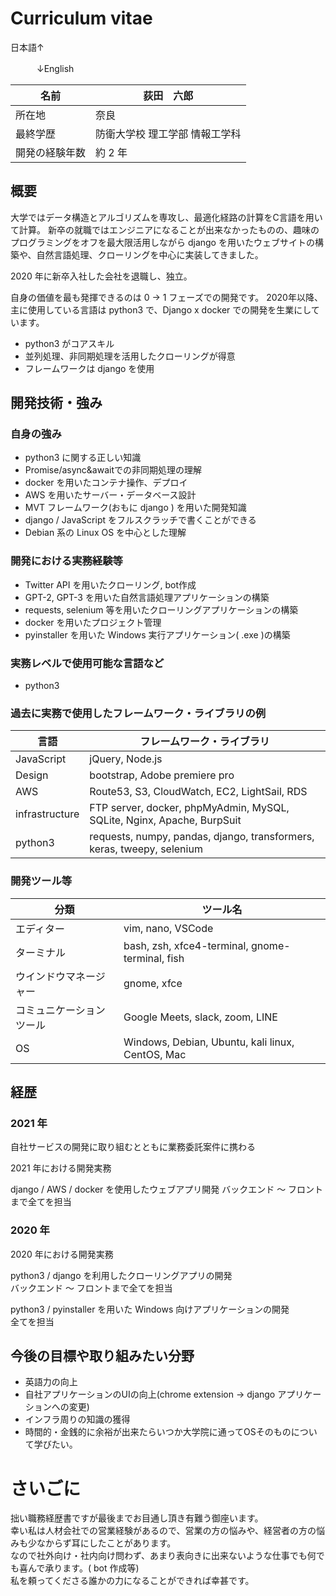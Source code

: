 # Curriculum vitae
日本語↑

　　　↓English

|  名前  |  荻田　六郎  |
| ---- | ---- |
|  所在地  |  奈良  |
| 最終学歴 | 防衛大学校 理工学部 情報工学科 |
| 開発の経験年数 | 約 2 年 |

## 概要

大学ではデータ構造とアルゴリズムを専攻し、最適化経路の計算をC言語を用いて計算。
新卒の就職ではエンジニアになることが出来なかったものの、趣味のプログラミングをオフを最大限活用しながら django を用いたウェブサイトの構築や、自然言語処理、クローリングを中心に実装してきました。

2020 年に新卒入社した会社を退職し、独立。

自身の価値を最も発揮できるのは 0 -> 1 フェーズでの開発です。
2020年以降、主に使用している言語は python3 で、Django x docker での開発を生業にしています。

* python3 がコアスキル
* 並列処理、非同期処理を活用したクローリングが得意
* フレームワークは django を使用

## 開発技術・強み
### 自身の強み
* python3 に関する正しい知識
* Promise/async&awaitでの非同期処理の理解
* docker を用いたコンテナ操作、デプロイ
* AWS を用いたサーバー・データベース設計
* MVT フレームワーク(おもに django ) を用いた開発知識
* django / JavaScript をフルスクラッチで書くことができる
* Debian 系の Linux OS を中心とした理解

### 開発における実務経験等
* Twitter API を用いたクローリング, bot作成
* GPT-2, GPT-3 を用いた自然言語処理アプリケーションの構築
* requests, selenium 等を用いたクローリングアプリケーションの構築
* docker を用いたプロジェクト管理
* pyinstaller を用いた Windows 実行アプリケーション( .exe )の構築

### 実務レベルで使用可能な言語など
* python3

### 過去に実務で使用したフレームワーク・ライブラリの例
| 言語 | フレームワーク・ライブラリ|
| ---- | ---- |
| JavaScript | jQuery, Node.js |
| Design | bootstrap, Adobe premiere pro |
| AWS | Route53, S3, CloudWatch, EC2, LightSail, RDS |
| infrastructure | FTP server, docker, phpMyAdmin, MySQL, SQLite, Nginx, Apache, BurpSuit |
| python3 | requests, numpy, pandas, django, transformers, keras, tweepy, selenium |

### 開発ツール等
|  分類  |  ツール名  |
| ---- | ---- |
| エディター | vim, nano, VSCode |
| ターミナル | bash, zsh, xfce4-terminal, gnome-terminal, fish |
| ウインドウマネージャー | gnome, xfce |
| コミュニケーションツール | Google Meets, slack, zoom, LINE |
| OS | Windows, Debian, Ubuntu, kali linux, CentOS, Mac |

## 経歴
### 2021 年
自社サービスの開発に取り組むとともに業務委託案件に携わる

2021 年における開発実務

django / AWS / docker を使用したウェブアプリ開発
バックエンド ～ フロントまで全てを担当

### 2020 年
2020 年における開発実務

python3 / django を利用したクローリングアプリの開発<br>
バックエンド ～ フロントまで全てを担当

python3 / pyinstaller を用いた Windows 向けアプリケーションの開発<br>
全てを担当

## 今後の目標や取り組みたい分野
* 英語力の向上
* 自社アプリケーションのUIの向上(chrome extension → django アプリケーションへの変更)
* インフラ周りの知識の獲得
* 時間的・金銭的に余裕が出来たらいつか大学院に通ってOSそのものについて学びたい。

# さいごに
拙い職務経歴書ですが最後までお目通し頂き有難う御座います。<br>
幸い私は人材会社での営業経験があるので、営業の方の悩みや、経営者の方の悩みも少なからず耳にしたことがあります。<br>
なので社外向け・社内向け問わず、あまり表向きに出来ないような仕事でも何でも喜んで承ります。( bot 作成等)<br>
私を頼ってくださる誰かの力になることができれば幸甚です。<br>
